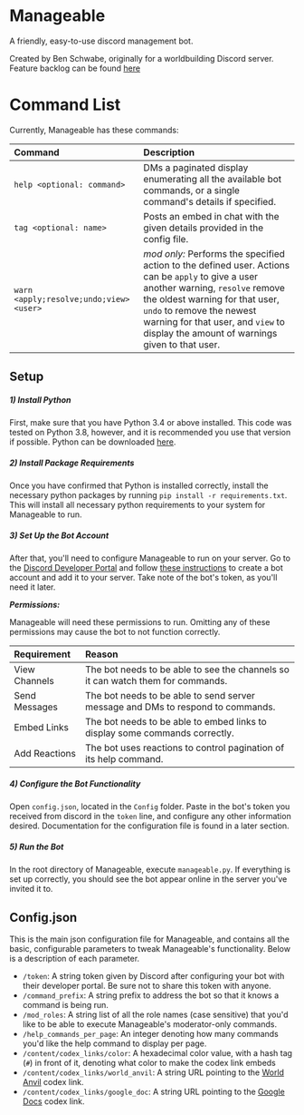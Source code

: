# Manageable

A friendly, easy-to-use discord management bot.

Created by Ben Schwabe, originally for a worldbuilding Discord server. Feature backlog can be found [here](https://trello.com/b/RgsfkGX1/manageable)

# Command List
Currently, Manageable has these commands:

| Command                                      | Description                                                                                                                                                                                                                                                                                  |
| :------------------------------------------- | :------------------------------------------------------------------------------------------------------------------------------------------------------------------------------------------------------------------------------------------------------------------------------------------- |
| `help <optional: command>`                   | DMs a paginated display enumerating all the available bot commands, or a single command's details if specified.                                                                                                                                                                              |
| `tag <optional: name>`                       | Posts an embed in chat with the given details provided in the config file.                                                                                                                                                                                                                   |
| `warn <apply;resolve;undo;view> <user>`      | _mod only:_ Performs the specified action to the defined user. Actions can be `apply` to give a user another warning, `resolve` remove the oldest warning for that user, `undo` to remove the newest warning for that user, and `view` to display the amount of warnings given to that user. |

## Setup

##### 1) Install Python
First, make sure that you have Python 3.4 or above installed. This code was tested on Python 3.8, however, and it is recommended you use that version if possible. Python can be downloaded [here](https://www.python.org/).

##### 2) Install Package Requirements
Once you have confirmed that Python is installed correctly, install the necessary python packages by running `pip install -r requirements.txt`. This will install all necessary python requirements to your system for Manageable to run.

##### 3) Set Up the Bot Account
After that, you'll need to configure Manageable to run on your server. Go to the [Discord Developer Portal](https://discordapp.com/developers/applications/) and follow [these instructions](https://discordpy.readthedocs.io/en/latest/discord.html) to create a bot account and add it to your server. Take note of the bot's token, as you'll need it later.

_**Permissions:**_

Manageable will need these permissions to run. Omitting any of these permissions may cause the bot to not function correctly.

| Requirement   | Reason                                                                          |
| :-------------| :------------------------------------------------------------------------------ |
| View Channels | The bot needs to be able to see the channels so it can watch them for commands. |
| Send Messages | The bot needs to be able to send server message and DMs to respond to commands. |
| Embed Links   | The bot needs to be able to embed links to display some commands correctly.     |
| Add Reactions | The bot uses reactions to control pagination of its help command.               |

##### 4) Configure the Bot Functionality
Open `config.json`, located in the `Config` folder. Paste in the bot's token you received from discord in the `token` line, and configure any other information desired. Documentation for the configuration file is found in a later section.

##### 5) Run the Bot
In the root directory of Manageable, execute `manageable.py`. If everything is set up correctly, you should see the bot appear online in the server you've invited it to.

## Config.json
This is the main json configuration file for Manageable, and contains all the basic, configurable parameters to tweak Manageable's functionality. Below is a description of each parameter.

* `/token`: A string token given by Discord after configuring your bot with their developer portal. Be sure not to share this token with anyone.
* `/command_prefix`: A string prefix to address the bot so that it knows a command is being run.
* `/mod_roles`: A string list of all the role names (case sensitive) that you'd like to be able to execute Manageable's moderator-only commands.
* `/help_commands_per_page`: An integer denoting how many commands you'd like the help command to display per page.
* `/content/codex_links/color`: A hexadecimal color value, with a hash tag (`#`) in front of it, denoting what color to make the codex link embeds
* `/content/codex_links/world_anvil`: A string URL pointing to the [World Anvil](https://www.worldanvil.com/) codex link.
* `/content/codex_links/google_doc`: A string URL pointing to the [Google Docs](https://docs.google.com) codex link.
